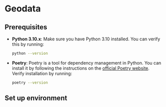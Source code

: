 # Geodata

## Prerequisites

- **Python 3.10.x**: Make sure you have Python 3.10 installed. You can verify this by running:
    ```bash
    python --version
    ```

- **Poetry**: Poetry is a tool for dependency management in Python. You can install it by following the instructions on the [official Poetry website](https://python-poetry.org/docs/#installation). Verify installation by running:
    ```bash
    poetry --version
    ```

## Set up environment
